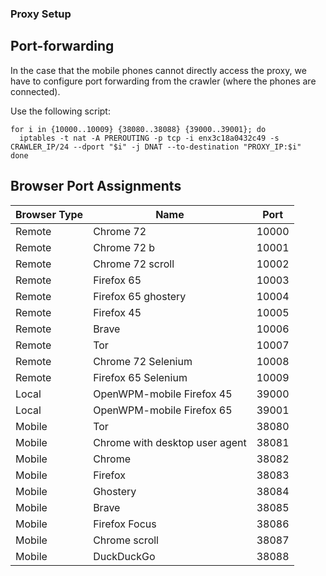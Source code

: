 ### Proxy Setup

## Port-forwarding

In the case that the mobile phones cannot directly access the proxy, we have to configure port forwarding from the crawler (where the phones are connected).

Use the following script:
```
for i in {10000..10009} {38080..38088} {39000..39001}; do
  iptables -t nat -A PREROUTING -p tcp -i enx3c18a0432c49 -s CRAWLER_IP/24 --dport "$i" -j DNAT --to-destination "PROXY_IP:$i"
done
```

## Browser Port Assignments

| Browser Type | Name                           | Port  |
| ------------ | ------------------------------ | ----- |
| Remote       | Chrome 72                      | 10000 |
| Remote       | Chrome 72 b                    | 10001 |
| Remote       | Chrome 72 scroll               | 10002 |
| Remote       | Firefox 65                     | 10003 |
| Remote       | Firefox 65 ghostery            | 10004 |
| Remote       | Firefox 45                     | 10005 |
| Remote       | Brave                          | 10006 |
| Remote       | Tor                            | 10007 |
| Remote       | Chrome 72 Selenium             | 10008 |
| Remote       | Firefox 65 Selenium            | 10009 |
| Local        | OpenWPM-mobile Firefox 45      | 39000 |
| Local        | OpenWPM-mobile Firefox 65      | 39001 |
| Mobile       | Tor                            | 38080 |
| Mobile       | Chrome with desktop user agent | 38081 |
| Mobile       | Chrome                         | 38082 |
| Mobile       | Firefox                        | 38083 |
| Mobile       | Ghostery                       | 38084 |
| Mobile       | Brave                          | 38085 |
| Mobile       | Firefox Focus                  | 38086 |
| Mobile       | Chrome scroll                  | 38087 |
| Mobile       | DuckDuckGo                     | 38088 |
